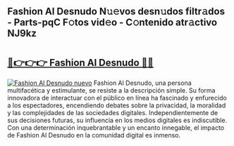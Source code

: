 ## Fashion Al Desnudo N𝚞𝚎vos desn𝚞dos filtr𝚊dos - Parts-pqC F𝚘tos vid𝚎o - C𝚘ntenido atr𝚊ctivo NJ9kz

# <h2><a href="http://mbb0u2h.tromn.icu/?c=Fashion+Al+Desnudo">🔗👉👉👉 Fashion Al Desnudo 🔗🔗</a></h2>

[![Fashion Al Desnudo nuevo](https://i.imgur.com/pEAQMta.gif)](http://mbb0u2h.tromn.icu/?c=Fashion+Al+Desnudo)
Fashion Al Desnudo, una persona multifacética y estimulante, se resiste a la descripción simple. Su forma innovadora de interactuar con el público en línea ha fascinado y enfurecido a los espectadores, encendiendo debates sobre la privacidad, la moralidad y las complejidades de las sociedades digitales. Independientemente de sus decisiones futuras, su influencia en los medios digitales es indiscutible. Con una determinación inquebrantable y un encanto innegable, el impacto de Fashion Al Desnudo en la comunidad digital es inmenso.
